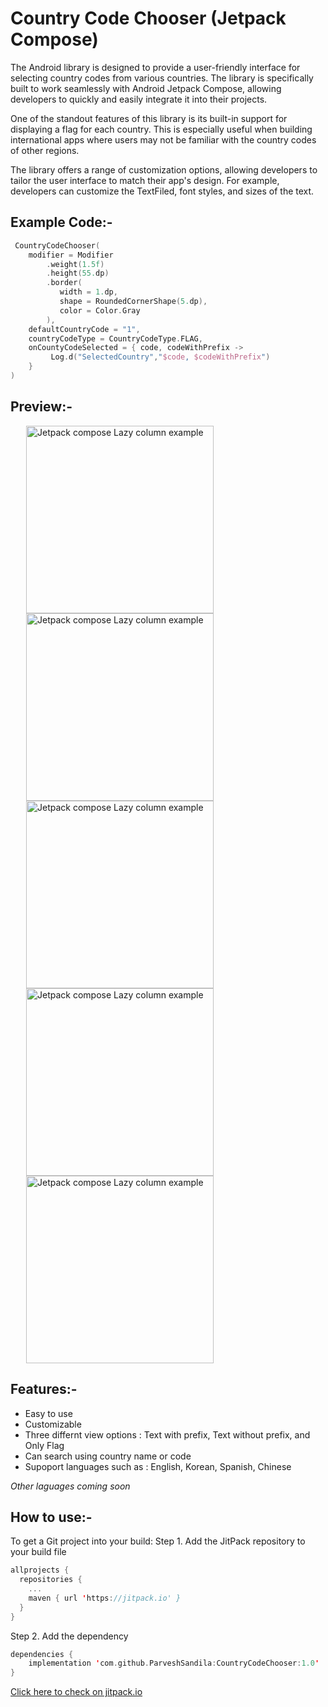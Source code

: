 <h1>Country Code Chooser (Jetpack Compose)</h1>

The Android library is designed to provide a user-friendly interface for selecting country codes from various countries. The library is specifically built to work seamlessly with Android Jetpack Compose, allowing developers to quickly and easily integrate it into their projects.

One of the standout features of this library is its built-in support for displaying a flag for each country. This is especially useful when building international apps where users may not be familiar with the country codes of other regions.

The library offers a range of customization options, allowing developers to tailor the user interface to match their app's design. For example, developers can customize the TextFiled, font styles, and sizes of the text.

<h2>Example Code:- </h2>

```kotlin
 CountryCodeChooser(
    modifier = Modifier
        .weight(1.5f)
        .height(55.dp)
        .border(
           width = 1.dp,
           shape = RoundedCornerShape(5.dp),
           color = Color.Gray
        ),
    defaultCountryCode = "1",
    countryCodeType = CountryCodeType.FLAG,
    onCountyCodeSelected = { code, codeWithPrefix ->
         Log.d("SelectedCountry","$code, $codeWithPrefix")
    }
)
```

<h2>Preview:- </h2>

<span style="margin:25px">
   <img src="https://github.com/ParveshSandila/CountryCodeChooser/blob/master/app/src/main/res/drawable/ss_1.jpg" 
   alt="Jetpack compose Lazy column example" style="height:300px"/>
</span>
<span style="margin:25px">
  <img src="https://github.com/ParveshSandila/CountryCodeChooser/blob/master/app/src/main/res/drawable/ss_2.jpg" 
  alt="Jetpack compose Lazy column example"
  style="height:300px"
  />
  <span style="margin:25px">
  <img src="https://github.com/ParveshSandila/CountryCodeChooser/blob/master/app/src/main/res/drawable/ss_3.jpg" 
  alt="Jetpack compose Lazy column example"
  style="height:300px"
  />
  <span style="margin:25px">
  <img src="https://github.com/ParveshSandila/CountryCodeChooser/blob/master/app/src/main/res/drawable/ss_4.jpg" 
  alt="Jetpack compose Lazy column example"
  style="height:300px"
  />
  <span style="margin:25px">
  <img src="https://github.com/ParveshSandila/CountryCodeChooser/blob/master/app/src/main/res/drawable/ss_5.jpg" 
  alt="Jetpack compose Lazy column example"
  style="height:300px"
  />
</span>

<h2>Features:- </h2>
<ul>
   <li>Easy to use</li>
   <li>Customizable</li>
   <li>Three differnt view options : Text with prefix, Text without prefix, and Only Flag</li>
   <li>Can search using country name or code</li>
   <li>Supoport languages such as : English, Korean, Spanish, Chinese</li>
</ul>

*Other laguages coming soon*



<h2>How to use:- </h2>
To get a Git project into your build:
Step 1. Add the JitPack repository to your build file

```kotlin
allprojects {
  repositories {
    ...
    maven { url 'https://jitpack.io' }
  }
}
```

Step 2. Add the dependency

```kotlin
dependencies {
    implementation 'com.github.ParveshSandila:CountryCodeChooser:1.0'
}
```
<a href="https://jitpack.io/#ParveshSandila/CountryCodeChooser" target="_black">Click here to check on jitpack.io</a>

